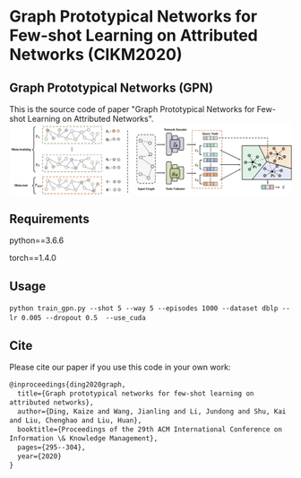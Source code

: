 Graph Prototypical Networks for Few-shot Learning on Attributed Networks (CIKM2020)
============

## Graph Prototypical Networks (GPN)

This is the source code of paper "Graph Prototypical Networks for Few-shot Learning on Attributed Networks".
![The proposed framework](GPN.png)

## Requirements
python==3.6.6 

torch==1.4.0

## Usage
```python train_gpn.py --shot 5 --way 5 --episodes 1000 --dataset dblp --lr 0.005 --dropout 0.5  --use_cuda```

## Cite

Please cite our paper if you use this code in your own work:

```
@inproceedings{ding2020graph,
  title={Graph prototypical networks for few-shot learning on attributed networks},
  author={Ding, Kaize and Wang, Jianling and Li, Jundong and Shu, Kai and Liu, Chenghao and Liu, Huan},
  booktitle={Proceedings of the 29th ACM International Conference on Information \& Knowledge Management},
  pages={295--304},
  year={2020}
}
```



